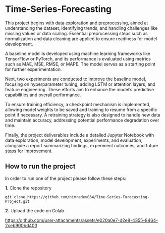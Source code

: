 # Time-Series-Forecasting
This project begins with data exploration and preprocessing, aimed at understanding the dataset, identifying trends, and handling challenges like missing values or data scaling. Essential preprocessing steps such as normalization and data cleaning are applied to ensure readiness for model development.

A baseline model is developed using machine learning frameworks like TensorFlow or PyTorch, and its performance is evaluated using metrics such as MAE, MSE, RMSE, or MAPE. The model serves as a starting point for further experimentation.

Next, two experiments are conducted to improve the baseline model, focusing on hyperparameter tuning, adding LSTM or attention layers, and feature engineering. These efforts aim to enhance the model’s predictive capabilities and overall performance.

To ensure training efficiency, a checkpoint mechanism is implemented, allowing model weights to be saved and training to resume from a specific point if necessary. A retraining strategy is also designed to handle new data and maintain accuracy, addressing potential performance degradation over time.

Finally, the project deliverables include a detailed Jupyter Notebook with data exploration, model development, experiments, and evaluation, alongside a report summarizing findings, experiment outcomes, and future steps for improvement.

## How to run the project

In order to run one of the project please follow these steps:

**1.** Clone the  repository

```
git clone https://github.com/nimradev064/Time-Series-Forecasting-Project.git
```
**2.** Upload the code on Colab 
<br>


https://github.com/user-attachments/assets/e020a0e7-d2e8-4355-8464-2ceb900bd403




